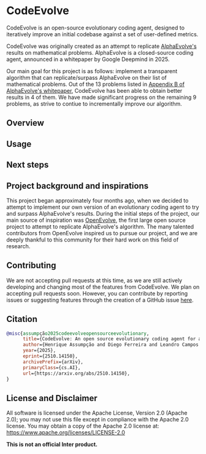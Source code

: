 # CodeEvolve
CodeEvolve is an open-source evolutionary coding agent, designed to iteratively improve an initial codebase against a set of user-defined metrics.

CodeEvolve was originally created as an attempt to replicate [AlphaEvolve's](https://storage.googleapis.com/deepmind-media/DeepMind.com/Blog/alphaevolve-a-gemini-powered-coding-agent-for-designing-advanced-algorithms/AlphaEvolve.pdf) results on mathematical problems. AlphaEvolve is a closed-source coding agent, announced in a whitepaper by Google Deepmind in 2025.

Our main goal for this project is as follows: implement a transparent algorithm that can replicate/surpass AlphaEvolve on their list of mathematical problems. Out of the 13 problems listed in [Appendix B of AlphaEvolve's whitepaper](https://storage.googleapis.com/deepmind-media/DeepMind.com/Blog/alphaevolve-a-gemini-powered-coding-agent-for-designing-advanced-algorithms/AlphaEvolve.pdf), CodeEvolve has been able to obtain better results in 4 of them. We have made significant progress on the remaining 9 problems, as strive to contiue to incrementally improve our algorithm.

## Overview

## Usage

## Next steps

## Project background and inspirations

This project began approximately four months ago, when we decided to attempt to implement our own version of an evolutionary coding agent to try and surpass AlphaEvolve's results. During the initial steps of the project, our main source of inspiration was [OpenEvolve](https://github.com/codelion/openevolve), the first large open source project to attempt to replicate AlphaEvolve's algorithm. The many talented contributors from OpenEvolve inspired us to pursue our project, and we are deeply thankful to this community for their hard work on this field of research.

## Contributing

We are not accepting pull requests at this time, as we are still actively developing and changing most of the features from CodeEvolve. We plan on accepting pull requests soon. However, you can contribute by reporting issues or suggesting features through the creation of a GitHub issue [here](https://github.com/inter-co/science-codeevolve/issues).

## Citation

```bibtex
@misc{assumpção2025codeevolveopensourceevolutionary,
      title={CodeEvolve: An open source evolutionary coding agent for algorithm discovery and optimization}, 
      author={Henrique Assumpção and Diego Ferreira and Leandro Campos and Fabricio Murai},
      year={2025},
      eprint={2510.14150},
      archivePrefix={arXiv},
      primaryClass={cs.AI},
      url={https://arxiv.org/abs/2510.14150}, 
}
```

## License and Disclaimer

All software is licensed under the Apache License, Version 2.0 (Apache 2.0); you may not use this file except in compliance with the Apache 2.0 license. You may obtain a copy of the Apache 2.0 license at: https://www.apache.org/licenses/LICENSE-2.0

**This is not an official Inter product.**